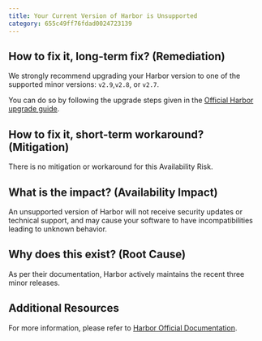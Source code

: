 ```yaml
---
title: Your Current Version of Harbor is Unsupported
category: 655c49ff76fdad0024723139
---
```


## How to fix it, long-term fix? (Remediation)

We strongly recommend upgrading your Harbor version to one of the supported minor versions: `v2.9`,`v2.8`, or `v2.7`. 

You can do so by following the upgrade steps given in the [Official Harbor upgrade guide](https://goharbor.io/docs/2.8.0/administration/upgrade/).

## How to fix it, short-term workaround? (Mitigation)

There is no mitigation or workaround for this Availability Risk.

## What is the impact? (Availability Impact)

An unsupported version of Harbor will not receive security updates or technical support, and may cause your software to have incompatibilities leading to unknown behavior.

## Why does this exist? (Root Cause)

As per their documentation, Harbor actively maintains the recent three minor releases.

## Additional Resources

For more information, please refer to [Harbor Official Documentation](https://github.com/goharbor/harbor/blob/main/RELEASES.md#minor-release-support-matrix).